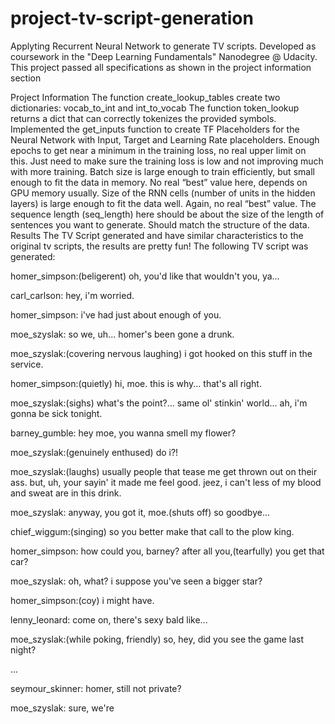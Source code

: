 # project-tv-script-generation

Applyting Recurrent Neural Network to generate TV scripts. Developed as coursework in the "Deep Learning Fundamentals" Nanodegree @ Udacity. This project passed all specifications as shown in the project information section

Project Information
The function create_lookup_tables create two dictionaries: vocab_to_int and int_to_vocab
The function token_lookup returns a dict that can correctly tokenizes the provided symbols.
Implemented the get_inputs function to create TF Placeholders for the Neural Network with Input, Target and Learning Rate placeholders.
Enough epochs to get near a minimum in the training loss, no real upper limit on this. Just need to make sure the training loss is low and not improving much with more training.
Batch size is large enough to train efficiently, but small enough to fit the data in memory. No real “best” value here, depends on GPU memory usually.
Size of the RNN cells (number of units in the hidden layers) is large enough to fit the data well. Again, no real “best” value.
The sequence length (seq_length) here should be about the size of the length of sentences you want to generate. Should match the structure of the data.
Results
The TV Script generated and have similar characteristics to the original tv scripts, the results are pretty fun! The following TV script was generated:

homer_simpson:(beligerent) oh, you'd like that wouldn't you, ya...

carl_carlson: hey, i'm worried.

homer_simpson: i've had just about enough of you.

moe_szyslak: so we, uh... homer's been gone a drunk.

moe_szyslak:(covering nervous laughing) i got hooked on this stuff in the service.

homer_simpson:(quietly) hi, moe. this is why... that's all right.

moe_szyslak:(sighs) what's the point?... same ol' stinkin' world... ah, i'm gonna be sick tonight.

barney_gumble: hey moe, you wanna smell my flower?

moe_szyslak:(genuinely enthused) do i?!

moe_szyslak:(laughs) usually people that tease me get thrown out on their ass. but, uh, your sayin' it made me feel good. jeez, i can't less of my blood and sweat are in this drink.

moe_szyslak: anyway, you got it, moe.(shuts off) so goodbye...

chief_wiggum:(singing) so you better make that call to the plow king.

homer_simpson: how could you, barney? after all you,(tearfully) you get that car?

moe_szyslak: oh, what? i suppose you've seen a bigger star?

homer_simpson:(coy) i might have.

lenny_leonard: come on, there's sexy bald like...

moe_szyslak:(while poking, friendly) so, hey, did you see the game last night?

...

seymour_skinner: homer, still not private?

moe_szyslak: sure, we're

